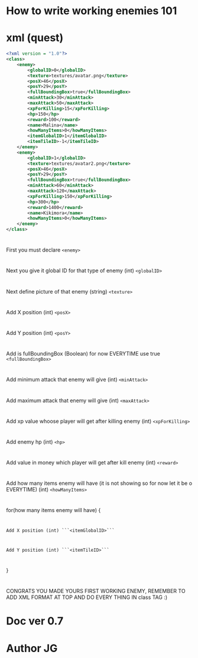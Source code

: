 # How to write working enemies 101

# xml (quest)

```xml
<?xml version = "1.0"?>
<class>
	<enemy>
		<globalID>0</globalID>
		<texture>textures/avatar.png</texture>
		<posX>46</posX>
		<posY>29</posY>
		<fullBoundingBox>true</fullBoundingBox>
		<minAttack>30</minAttack>
		<maxAttack>50</maxAttack>
		<xpForKilling>15</xpForKilling>
		<hp>150</hp>
		<reward>100</reward>
		<name>Malina</name>
		<howManyItems>0</howManyItems>
		<itemGlobalID>1</itemGlobalID>
		<itemTileID>-1</itemTileID>
	</enemy>
	<enemy>
		<globalID>1</globalID>
		<texture>textures/avatar2.png</texture>
		<posX>46</posX>
		<posY>29</posY>
		<fullBoundingBox>true</fullBoundingBox>
		<minAttack>60</minAttack>
		<maxAttack>120</maxAttack>
		<xpForKilling>150</xpForKilling>
		<hp>300</hp>
		<reward>1400</reward>
		<name>Kikimora</name>
		<howManyItems>0</howManyItems>
	</enemy>
</class>
```

#
First you must declare  ```<enemy>``` 
#
Next you give it global ID for that type of enemy (int) ```<globalID>```
#
Next define picture of that enemy (string) ```<texture>```
#
Add X position (int) ```<posX>```
#
Add Y position (int) ```<posY>```
#
Add is fullBoundingBox (Boolean) for now EVERYTIME use true ```<fullBoundingBox>```
#
Add minimum attack that enemy will give (int) ```<minAttack>```
#
Add maximum attack that enemy will give (int) ```<maxAttack>```
#
Add xp value whoose player will get after killing enemy (int) ```<xpForKilling>```
#
Add enemy hp (int) ```<hp>```
#
Add value in money which player will get after kill enemy (int) ```<reward>```
#
Add how many items enemy will have (it is not showing so for now let it be o EVERYTIME) (int) ```<howManyItems>```
#
for(how many items enemy will have) {
#
	Add X position (int) ```<itemGlobalID>```
#
	Add Y position (int) ```<itemTileID>```
#
}
#

CONGRATS YOU MADE YOURS FIRST WORKING ENEMY, REMEMBER TO ADD XML FORMAT AT TOP AND DO EVERY THING IN class TAG :)


# Doc ver 0.7

# Author JG